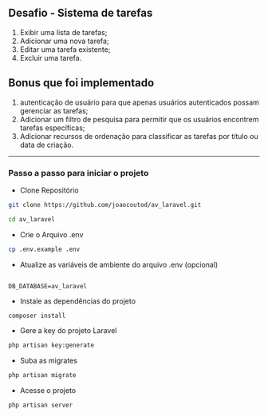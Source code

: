 
## Desafio - Sistema de tarefas 

1. Exibir uma lista de tarefas;
2. Adicionar uma nova tarefa;
3. Editar uma tarefa existente;
4. Excluir uma tarefa.

## Bonus que foi implementado

1. autenticação de usuário para que apenas usuários autenticados possam gerenciar as tarefas;
3. Adicionar um filtro de pesquisa para permitir que os usuários encontrem tarefas específicas;
4. Adicionar recursos de ordenação para classificar as tarefas por título ou data de criação.

<hr>

### Passo a passo para iniciar o projeto
* Clone Repositório
```sh
git clone https://github.com/joaocoutod/av_laravel.git

```
```sh
cd av_laravel
```

* Crie o Arquivo .env
```sh
cp .env.example .env
```


* Atualize as variáveis de ambiente do arquivo .env (opcional)
```dosini

DB_DATABASE=av_laravel

```

* Instale as dependências do projeto
```sh
composer install
```


* Gere a key do projeto Laravel
```sh
php artisan key:generate
```

* Suba as migrates
```sh
php artisan migrate
```

* Acesse o projeto
```sh
php artisan server
```

